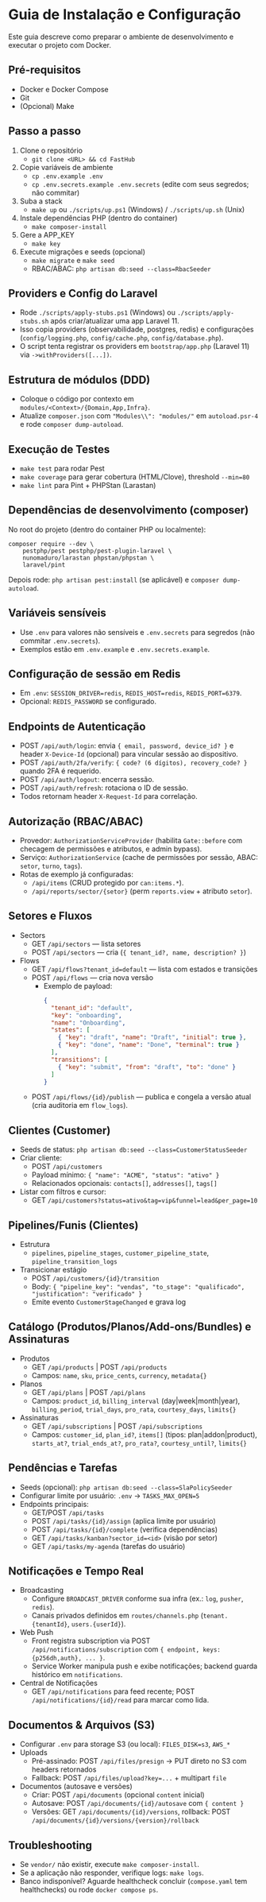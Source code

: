 # Guia de Instalação e Configuração

Este guia descreve como preparar o ambiente de desenvolvimento e executar o projeto com Docker.

## Pré-requisitos
- Docker e Docker Compose
- Git
- (Opcional) Make

## Passo a passo
1. Clone o repositório
   - `git clone <URL> && cd FastHub`
2. Copie variáveis de ambiente
   - `cp .env.example .env`
   - `cp .env.secrets.example .env.secrets` (edite com seus segredos; não commitar)
3. Suba a stack
   - `make up` ou `./scripts/up.ps1` (Windows) / `./scripts/up.sh` (Unix)
4. Instale dependências PHP (dentro do container)
   - `make composer-install`
5. Gere a APP_KEY
   - `make key`
6. Execute migrações e seeds (opcional)
   - `make migrate` e `make seed`
   - RBAC/ABAC: `php artisan db:seed --class=RbacSeeder`

## Providers e Config do Laravel
- Rode `./scripts/apply-stubs.ps1` (Windows) ou `./scripts/apply-stubs.sh` após criar/atualizar uma app Laravel 11.
- Isso copia providers (observabilidade, postgres, redis) e configurações (`config/logging.php`, `config/cache.php`, `config/database.php`).
- O script tenta registrar os providers em `bootstrap/app.php` (Laravel 11) via `->withProviders([...])`.

## Estrutura de módulos (DDD)
- Coloque o código por contexto em `modules/<Context>/{Domain,App,Infra}`.
- Atualize `composer.json` com `"Modules\\": "modules/"` em `autoload.psr-4` e rode `composer dump-autoload`.

## Execução de Testes
- `make test` para rodar Pest
- `make coverage` para gerar cobertura (HTML/Clove), threshold `--min=80`
- `make lint` para Pint + PHPStan (Larastan)

## Dependências de desenvolvimento (composer)
No root do projeto (dentro do container PHP ou localmente):

```
composer require --dev \
    pestphp/pest pestphp/pest-plugin-laravel \
    nunomaduro/larastan phpstan/phpstan \
    laravel/pint
```
Depois rode: `php artisan pest:install` (se aplicável) e `composer dump-autoload`.

## Variáveis sensíveis
- Use `.env` para valores não sensíveis e `.env.secrets` para segredos (não commitar `.env.secrets`).
- Exemplos estão em `.env.example` e `.env.secrets.example`.

## Configuração de sessão em Redis
- Em `.env`: `SESSION_DRIVER=redis`, `REDIS_HOST=redis`, `REDIS_PORT=6379`.
- Opcional: `REDIS_PASSWORD` se configurado.

## Endpoints de Autenticação
- POST `/api/auth/login`: envia `{ email, password, device_id? }` e header `X-Device-Id` (opcional) para vincular sessão ao dispositivo.
- POST `/api/auth/2fa/verify`: `{ code? (6 dígitos), recovery_code? }` quando 2FA é requerido.
- POST `/api/auth/logout`: encerra sessão.
- POST `/api/auth/refresh`: rotaciona o ID de sessão.
- Todos retornam header `X-Request-Id` para correlação.

## Autorização (RBAC/ABAC)
- Provedor: `AuthorizationServiceProvider` (habilita `Gate::before` com checagem de permissões e atributos, e admin bypass).
- Serviço: `AuthorizationService` (cache de permissões por sessão, ABAC: `setor`, `turno`, `tags`).
- Rotas de exemplo já configuradas:
  - `/api/items` (CRUD protegido por `can:items.*`).
  - `/api/reports/sector/{setor}` (perm `reports.view` + atributo `setor`).

## Setores e Fluxos
- Sectors
  - GET `/api/sectors` — lista setores
  - POST `/api/sectors` — cria (`{ tenant_id?, name, description? }`)
- Flows
  - GET `/api/flows?tenant_id=default` — lista com estados e transições
  - POST `/api/flows` — cria nova versão
    - Exemplo de payload:
      ```json
      {
        "tenant_id": "default",
        "key": "onboarding",
        "name": "Onboarding",
        "states": [
          { "key": "draft", "name": "Draft", "initial": true },
          { "key": "done", "name": "Done", "terminal": true }
        ],
        "transitions": [
          { "key": "submit", "from": "draft", "to": "done" }
        ]
      }
      ```
  - POST `/api/flows/{id}/publish` — publica e congela a versão atual (cria auditoria em `flow_logs`).

## Clientes (Customer)
- Seeds de status: `php artisan db:seed --class=CustomerStatusSeeder`
- Criar cliente:
  - POST `/api/customers`
  - Payload mínimo: `{ "name": "ACME", "status": "ativo" }`
  - Relacionados opcionais: `contacts[]`, `addresses[]`, `tags[]`
- Listar com filtros e cursor:
  - GET `/api/customers?status=ativo&tag=vip&funnel=lead&per_page=10`

## Pipelines/Funis (Clientes)
- Estrutura
  - `pipelines`, `pipeline_stages`, `customer_pipeline_state`, `pipeline_transition_logs`
- Transicionar estágio
  - POST `/api/customers/{id}/transition`
  - Body: `{ "pipeline_key": "vendas", "to_stage": "qualificado", "justification": "verificado" }`
  - Emite evento `CustomerStageChanged` e grava log

## Catálogo (Produtos/Planos/Add-ons/Bundles) e Assinaturas
- Produtos
  - GET `/api/products` | POST `/api/products`
  - Campos: `name`, `sku`, `price_cents`, `currency`, `metadata{}`
- Planos
  - GET `/api/plans` | POST `/api/plans`
  - Campos: `product_id`, `billing_interval` (day|week|month|year), `billing_period`, `trial_days`, `pro_rata`, `courtesy_days`, `limits{}`
- Assinaturas
  - GET `/api/subscriptions` | POST `/api/subscriptions`
  - Campos: `customer_id`, `plan_id?`, `items[]` (tipos: plan|addon|product), `starts_at?`, `trial_ends_at?`, `pro_rata?`, `courtesy_until?`, `limits{}`

## Pendências e Tarefas
- Seeds (opcional): `php artisan db:seed --class=SlaPolicySeeder`
- Configurar limite por usuário: `.env` → `TASKS_MAX_OPEN=5`
- Endpoints principais:
  - GET/POST `/api/tasks`
  - POST `/api/tasks/{id}/assign` (aplica limite por usuário)
  - POST `/api/tasks/{id}/complete` (verifica dependências)
  - GET `/api/tasks/kanban?sector_id=<id>` (visão por setor)
  - GET `/api/tasks/my-agenda` (tarefas do usuário)

## Notificações e Tempo Real
- Broadcasting
  - Configure `BROADCAST_DRIVER` conforme sua infra (ex.: `log`, `pusher`, `redis`).
  - Canais privados definidos em `routes/channels.php` (`tenant.{tenantId}`, `users.{userId}`).
- Web Push
  - Front registra subscription via POST `/api/notifications/subscription` com `{ endpoint, keys:{p256dh,auth}, ... }`.
  - Service Worker manipula push e exibe notificações; backend guarda histórico em `notifications`.
- Central de Notificações
  - GET `/api/notifications` para feed recente; POST `/api/notifications/{id}/read` para marcar como lida.

## Documentos & Arquivos (S3)
- Configurar `.env` para storage S3 (ou local): `FILES_DISK=s3`, `AWS_*`
- Uploads
  - Pré-assinado: POST `/api/files/presign` → PUT direto no S3 com headers retornados
  - Fallback: POST `/api/files/upload?key=...` + multipart `file`
- Documentos (autosave e versões)
  - Criar: POST `/api/documents` (opcional `content` inicial)
  - Autosave: POST `/api/documents/{id}/autosave` com `{ content }`
  - Versões: GET `/api/documents/{id}/versions`, rollback: POST `/api/documents/{id}/versions/{version}/rollback`

## Troubleshooting
- Se `vendor/` não existir, execute `make composer-install`.
- Se a aplicação não responder, verifique logs: `make logs`.
- Banco indisponível? Aguarde healthcheck concluir (`compose.yaml` tem healthchecks) ou rode `docker compose ps`.
